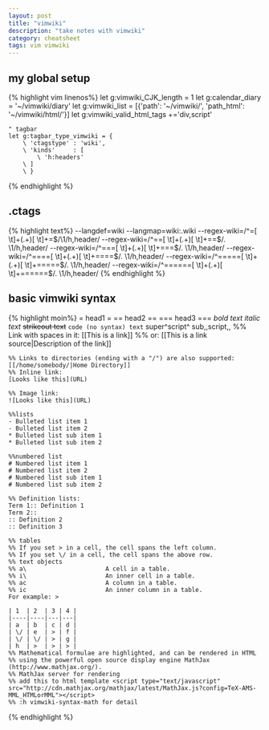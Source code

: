 ```yaml
---
layout: post
title: "vimwiki"
description: "take notes with vimwiki"
category: cheatsheet
tags: vim vimwiki
---
```


## my global setup

{% highlight vim linenos%}
    let g:vimwiki_CJK_length = 1
    let g:calendar_diary     = '~/vimwiki/diary'
    let g:vimwiki_list       = [{'path': '~/vimwiki/', 'path_html': '~/vimwiki/html/'}]
    let g:vimwiki_valid_html_tags +='div,script'

    " tagbar
    let g:tagbar_type_vimwiki = {
        \ 'ctagstype' : 'wiki',
        \ 'kinds'     : [
            \ 'h:headers'
        \ ]
        \ }

{% endhighlight %}

## .ctags
{% highlight text%}
--langdef=wiki
--langmap=wiki:.wiki
--regex-wiki=/^=[ \t]+(.+)[ \t]+=$/\1/h,header/
--regex-wiki=/^==[ \t]+(.+)[ \t]+==$/. \1/h,header/
--regex-wiki=/^===[ \t]+(.+)[ \t]+===$/.   \1/h,header/
--regex-wiki=/^====[ \t]+(.+)[ \t]+====$/.     \1/h,header/
--regex-wiki=/^=====[ \t]+(.+)[ \t]+=====$/.       \1/h,header/
--regex-wiki=/^======[ \t]+(.+)[ \t]+======$/.         \1/h,header/
{% endhighlight %}

## basic vimwiki syntax

{% highlight moin%}
    = head1 =
    == head2 ==
    === head3 ===
    *bold text*
    _italic text_
    ~~strikeout text~~
    `code (no syntax) text`
    super^script^
    sub,,script,,
    %% Link with spaces in it:
    [[This is a link]]
    %% or:
    [[This is a link source|Description of the link]]

    %% Links to directories (ending with a "/") are also supported:
    [[/home/somebody/|Home Directory]]
    %% Inline link:
    [Looks like this](URL)

    %% Image link:
    ![Looks like this](URL)

    %%lists
    - Bulleted list item 1
    - Bulleted list item 2
    * Bulleted list sub item 1
    * Bulleted list sub item 2

    %%numbered list
    # Numbered list item 1
    # Numbered list item 2
    # Numbered list sub item 1
    # Numbered list sub item 2

    %% Definition lists:
    Term 1:: Definition 1
    Term 2::
    :: Definition 2
    :: Definition 3

    %% tables
    %% If you set > in a cell, the cell spans the left column.
    %% If you set \/ in a cell, the cell spans the above row.
    %% text objects
    %% a\                      A cell in a table.
    %% i\                      An inner cell in a table.
    %% ac                      A column in a table.
    %% ic                      An inner column in a table.
    For example: >

    | 1  | 2  | 3 | 4 |
    |----|----|---|---|
    | a  | b  | c | d |
    | \/ | e  | > | f |
    | \/ | \/ | > | g |
    | h  | >  | > | > |
    %% Mathematical formulae are highlighted, and can be rendered in HTML
    %% using the powerful open source display engine MathJax (http://www.mathjax.org/).
    %% MathJax server for rendering
    %% add this to html template <script type="text/javascript" src="http://cdn.mathjax.org/mathjax/latest/MathJax.js?config=TeX-AMS-MML_HTMLorMML"></script>
    %% :h vimwiki-syntax-math for detail

{% endhighlight %}
